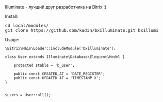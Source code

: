 Illuminate - лучший друг разработчика на Bitrix ;)

<p>Install:</p>
<pre>cd local/modules/ 
git clone https://github.com/kudin/bxilluminate.git bxilluminate</pre>
 
<p>Usage:</p>

    \Bitrix\Main\Loader::includeModule('bxilluminate');
    
    class User extends Illuminate\Database\Eloquent\Model {
    
        protected $table = 'b_user';
    
        public const CREATED_AT = 'DATE_REGISTER';  
        public const UPDATED_AT = 'TIMESTAMP_X';  
    }
    
    
    $users = User::all();
    
